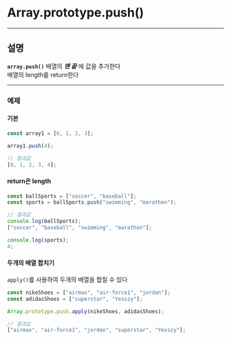 # Array.prototype.push()

---

## 설명

**`array.push()`**
배열의 **_맨 끝_** 에 값을 추가한다  
배열의 length를 return한다

---

### 예제

#### 기본

```javascript
const array1 = [0, 1, 2, 3];

array1.push(4);

// 결과값
[0, 1, 2, 3, 4];
```

#### return은 length

```javascript
const ballSports = ["soccer", "baseball"];
const sports = ballSports.push("swimming", "marathon");

// 결과값
console.log(ballSports);
["soccer", "baseball", "swimming", "marathon"];

console.log(sports);
4;
```

#### 두개의 배열 합치기

`apply()`를 사용하여 두개의 배열을 합칠 수 있다

```javascript
const nikeShoes = ["airmax", "air-force1", "jordan"];
const adidasShoes = ["superstar", "Yesszy"];

Array.prototype.push.apply(nikeShoes, adidasShoes);

// 결과값
["airmax", "air-force1", "jordan", "superstar", "Yesszy"];
```
